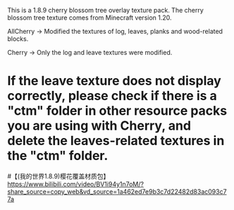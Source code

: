 This is a 1.8.9 cherry blossom tree overlay texture pack. The cherry blossom tree texture comes from Minecraft version 1.20.

AllCherry -> Modified the textures of log, leaves, planks and wood-related blocks.

Cherry -> Only the log and leave textures were modified.


# If the leave texture does not display correctly, please check if there is a "ctm" folder in other resource packs you are using with Cherry, and delete the leaves-related textures in the "ctm" folder.


#【(我的世界1.8.9)樱花覆盖材质包】 https://www.bilibili.com/video/BV1i94y1n7oM/?share_source=copy_web&vd_source=1a462ed7e9b3c7d22482d83ac093c77a
